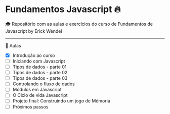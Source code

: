 # Fundamentos Javascript 🔥
🎓 Repositório com as aulas e exercícios do curso de Fundamentos de Javascript by Erick Wendel

----

🤯 Aulas

- [x] Introdução ao curso
- [ ] Iniciando com Javascript
- [ ] Tipos de dados - parte 01
- [ ] Tipos de dados - parte 02
- [ ] Tipos de dados - parte 03
- [ ] Controlando o fluxo de dados
- [ ] Módulos em Javascript
- [ ] O Ciclo de vida Javascript
- [ ] Projeto final: Construindo um jogo de Mémoria
- [ ] Próximos passos
